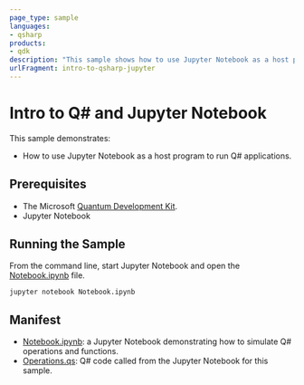 ```yaml
---
page_type: sample
languages:
- qsharp
products:
- qdk
description: "This sample shows how to use Jupyter Notebook as a host program to run Q# applications."
urlFragment: intro-to-qsharp-jupyter
---
```


# Intro to Q# and Jupyter Notebook

This sample demonstrates:
- How to use Jupyter Notebook as a host program to run Q# applications.

## Prerequisites

- The Microsoft [Quantum Development Kit](https://docs.microsoft.com/quantum/install-guide/).
- Jupyter Notebook 

## Running the Sample

From the command line, start Jupyter Notebook and open the [Notebook.ipynb](https://github.com/microsoft/Quantum/blob/master/samples/getting-started/intro-to-iqsharp/Notebook.ipynb) file.

```
jupyter notebook Notebook.ipynb
```

## Manifest

- [Notebook.ipynb](https://github.com/microsoft/Quantum/blob/master/samples/getting-started/intro-to-iqsharp/Notebook.ipynb): a Jupyter Notebook demonstrating how to simulate Q# operations and functions.
- [Operations.qs](https://github.com/microsoft/Quantum/blob/master/samples/getting-started/intro-to-iqsharp/Operations.qs): Q# code called from the Jupyter Notebook for this sample.
